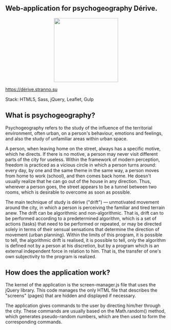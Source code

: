 ## Web-application for psychogeography Dérive.

<p align="center">
  <img src="https://xn--drive-bsa.stranno.su/design.png" width="200">
</p>

https://dérive.stranno.su

Stack: HTML5, Sass, jQuery, Leaflet, Gulp

## What is psychogeography?

Psychogeography refers to the study of the influence of the territorial environment, often urban, on a person's
behaviour, emotions and feelings, and also the study of unfamiliar areas within urban space.

A person, when leaving home on the street, always has a specific motive, which he directs. If there is no motive, a person may never visit different parts of the city for
useless. Within the framework of modern perception, freedom is practiced as a vicious circle in which a person
turns around: every day, by one and the same theme
in the same way, a person moves from home to work (school), and then comes back
home. He doesn't usually realize that he can go out of the house
in any direction. Thus, wherever a person goes, the street appears to be a tunnel between two rooms, which is
desirable to overcome as soon as possible.

The main technique of study is dérive ("drift") — unmotivated movement around the city, in which a person
is perceiving the familiar and tired terrain anew.
The drift can be algorithmic and non-algorithmic. That is, drift can
to be performed according to a predetermined algorithm, which is
a set of actions (tasks) that need to be performed or repeated, or may be directed solely in terms of
their sensual sensations that determine the direction of movement (urban planning). Within the limits of this
program, it is possible to tell, the algorithmic drift is realised, it is possible to tell,
only the algorithm is defined not by a person at his discretion, but by a program which is an external independent
force in relation to him. That is, the transfer of one's own subjectivity to the program is realized.

## How does the application work?

The kernel of the application is the screen-manager.js file that uses the jQuery library. This code manages the only HTML file that describes the "screens" (pages) that are hidden and displayed if necessary.

The application gives commands to the user by directing him/her through the city. These commands are usually based on the Math.random() method, which generates pseudo-random numbers, which are then used to form the corresponding commands.
